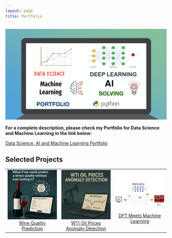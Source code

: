```yaml
---
layout: page
title: Portfolio
---
```



<img src="images/portfolio.png" alt="Data Science, AI and Machine Learning Portfolio" style="width:600px;"/>

**For a complete description, please check my Portfolio for Data Science and Machine Learning in the link below:**

[Data Science, AI and Machine Learning Portfolio](https://github.com/DrAdrianDC/Portfolio-Machine_Learning)
  


## Selected Projects

<table align="center">
<tr>
<td align="center" width="33%">
  <a href="https://github.com/DrAdrianDC/Portfolio-Machine_Learning/tree/main/Project-2-Wine-Quality-Prediction">
    <img src="images/wine-quality-ml.png" alt="Wine Quality Prediction" width="300"><br>
    Wine Quality Prediction
  </a>
</td>

<td align="center" width="33%">
  <a href="https://github.com/DrAdrianDC/Portfolio-Machine_Learning/tree/main/Project-3-WTI%20Oil%20Prices%20Anomaly%20Detection">
    <img src="images/wti-anomaly-detection-ml.png" alt="WTI Oil Prices Anomaly Detection" width="300"><br>
    WTI Oil Prices Anomaly Detection
  </a>
</td>

<td align="center" width="33%">
  <a href="https://github.com/DrAdrianDC/Portfolio-Machine_Learning/tree/main/Project-6-DFT%20Meets%20Machine%20Learning">
    <img src="images/dft-ml.png" alt="DFT Meets Machine Learning" width="300"><br>
    DFT Meets Machine Learning
  </a>
</td>
</tr>
</table>

